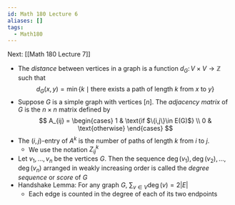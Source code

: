 ```yaml
---
id: Math 180 Lecture 6
aliases: []
tags:
  - Math180
---
```


Next: [[Math 180 Lecture 7]]

- The _distance_ between vertices in a graph is a function
  $d_G\colon V\times V\to \mathbb{Z}$ such that
  $$
    d_G(x, y) = \min \{k\mid \text{there exists a path of length $k$ from $x$ to $y$}\}
  $$
- Suppose $G$ is a simple graph with vertices $[n]$. The _adjacency matrix_ of
  $G$ is the $n\times n$ matrix defined by
  $$
    A_{ij} = \begin{cases}
      1 & \text{if $\{i,j\}\in E(G)$} \\
      0 & \text{otherwise}
    \end{cases}
  $$
- The $(i, j)$-entry of $A^k$ is the number of paths of length $k$ from $i$ to
  $j$.
  - We use the notation $Z_{ij}^k$
- Let $v_1,\dotsc,v_n$ be the vertices $G$. Then the sequence
  $\deg(v_1), \deg(v_2),\dotsc,\deg(v_n)$ arranged in weakly increasing order is
  called the _degree sequence_ or _score_ of $G$
- Handshake Lemma: For any graph $G$, $\sum_{v\in V}\deg(v) = 2|E|$
  - Each edge is counted in the degree of each of its two endpoints
